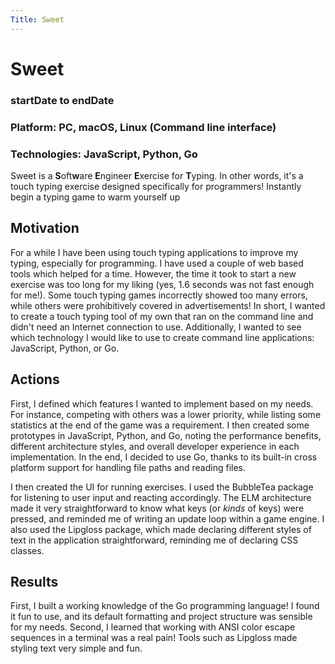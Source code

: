 ```yaml
---
Title: Sweet
---
```


# Sweet
### startDate to endDate
### Platform: PC, macOS, Linux (Command line interface)
### Technologies: JavaScript, Python, Go

Sweet is a **S**oft**w**are **E**ngineer **E**xercise for **T**yping. In other words, it's a touch typing exercise designed specifically for programmers! Instantly begin a typing game to warm yourself up

## Motivation

For a while I have been using touch typing applications to improve my typing, especially for programming. I have used a couple of web based tools which helped for a time. However, the time it took to start a new exercise was too long for my liking (yes, 1.6 seconds was not fast enough for me!). Some touch typing games incorrectly showed too many errors, while others were prohibitively covered in advertisements! In short, I wanted to create a touch typing tool of my own that ran on the command line and didn't need an Internet connection to use. Additionally, I wanted to see which technology I would like to use to create command line applications: JavaScript, Python, or Go.

## Actions

First, I defined which features I wanted to implement based on my needs. For instance, competing with others was a lower priority, while listing some statistics at the end of the game was a requirement. I then created some prototypes in JavaScript, Python, and Go, noting the performance benefits, different architecture styles, and overall developer experience in each implementation. In the end, I decided to use Go, thanks to its built-in cross platform support for handling file paths and reading files.

I then created the UI for running exercises. I used the BubbleTea package for listening to user input and reacting accordingly. The ELM architecture made it very straightforward to know what keys (or *kinds* of keys) were pressed, and reminded me of writing an update loop within a game engine. I also used the Lipgloss package, which made declaring different styles of text in the application straightforward, reminding me of declaring CSS classes.



## Results

First, I built a working knowledge of the Go programming language! I found it fun to use, and its default formatting and project structure was sensible for my needs. Second, I learned that working with ANSI color escape sequences in a terminal was a real pain! Tools such as Lipgloss made styling text very simple and fun.

